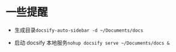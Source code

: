 # 一些提醒

- 生成目录`docsify-auto-sidebar -d ~/Documents/docs`

- 启动 docsify 本地服务`nohup docsify serve ~/Documents/docs &`

